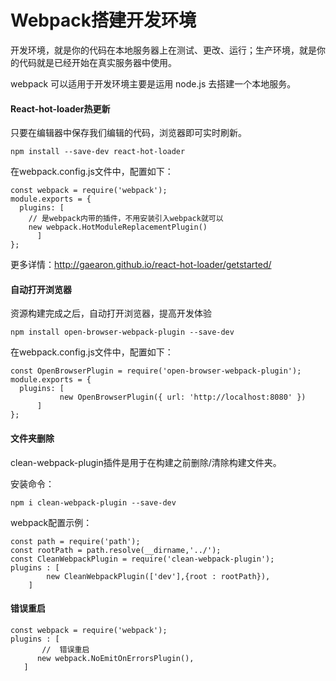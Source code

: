 # Webpack搭建开发环境

开发环境，就是你的代码在本地服务器上在测试、更改、运行；生产环境，就是你的代码就是已经开始在真实服务器中使用。

webpack 可以适用于开发环境主要是运用 node.js 去搭建一个本地服务。

#### React-hot-loader热更新

只要在编辑器中保存我们编辑的代码，浏览器即可实时刷新。

```
npm install --save-dev react-hot-loader
```

在webpack.config.js文件中，配置如下：

```
const webpack = require('webpack');
module.exports = {
  plugins: [
    // 是webpack内带的插件，不用安装引入webpack就可以
    new webpack.HotModuleReplacementPlugin()
      ]
};
```

更多详情：http://gaearon.github.io/react-hot-loader/getstarted/

#### 自动打开浏览器

资源构建完成之后，自动打开浏览器，提高开发体验

```
npm install open-browser-webpack-plugin --save-dev
```

在webpack.config.js文件中，配置如下：

```
const OpenBrowserPlugin = require('open-browser-webpack-plugin');
module.exports = {
  plugins: [
           new OpenBrowserPlugin({ url: 'http://localhost:8080' })
      ]
};
```

#### 文件夹删除

clean-webpack-plugin插件是用于在构建之前删除/清除构建文件夹。

安装命令：

```
npm i clean-webpack-plugin --save-dev
```

webpack配置示例：

```
const path = require('path');
const rootPath = path.resolve(__dirname,'../');
const CleanWebpackPlugin = require('clean-webpack-plugin');
plugins : [
        new CleanWebpackPlugin(['dev'],{root : rootPath}),
    ]
```

#### 错误重启

```
const webpack = require('webpack');
plugins : [
       //  错误重启
      new webpack.NoEmitOnErrorsPlugin(),
   ]
```


